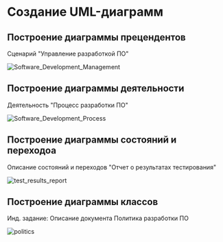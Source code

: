 # Создание UML-диаграмм

## Построение диаграммы прецендентов

Сценарий "Управление разработкой ПО"

![Software_Development_Management](https://github.com/anna5812m/docs-management-course/raw/amorgunova/picture/Software_Development_Management.png)

## Построение диаграммы деятельности

Деятельность "Процесс разработки ПО"

![Software_Development_Process](https://github.com/anna5812m/docs-management-course/raw/amorgunova/picture/Software_development_process.png)

## Построение диаграммы состояний и переходоа

Описание состояний и переходов "Отчет о результатах тестирования"

![test_results_report](https://github.com/anna5812m/docs-management-course/raw/amorgunova/picture/test_results_report.png)

## Построение диаграммы классов

Инд. задание: Описание документа Политика разработки ПО

![politics](https://github.com/anna5812m/docs-management-course/raw/amorgunova/picture/Politics.png)
